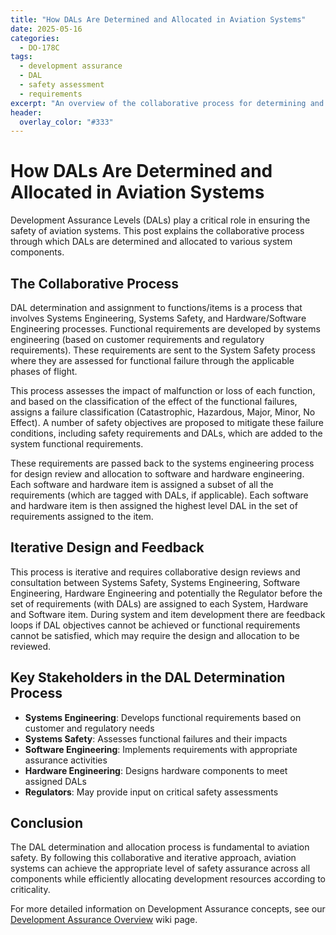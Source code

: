 ```yaml
---
title: "How DALs Are Determined and Allocated in Aviation Systems"
date: 2025-05-16
categories:
  - DO-178C
tags:
  - development assurance
  - DAL
  - safety assessment
  - requirements
excerpt: "An overview of the collaborative process for determining and allocating Development Assurance Levels (DALs) across systems, hardware, and software components"
header:
  overlay_color: "#333"
---
```


# How DALs Are Determined and Allocated in Aviation Systems

Development Assurance Levels (DALs) play a critical role in ensuring the safety of aviation systems. This post explains the collaborative process through which DALs are determined and allocated to various system components.

## The Collaborative Process

DAL determination and assignment to functions/items is a process that involves Systems Engineering, Systems Safety, and Hardware/Software Engineering processes. Functional requirements are developed by systems engineering (based on customer requirements and regulatory requirements). These requirements are sent to the System Safety process where they are assessed for functional failure through the applicable phases of flight.

This process assesses the impact of malfunction or loss of each function, and based on the classification of the effect of the functional failures, assigns a failure classification (Catastrophic, Hazardous, Major, Minor, No Effect). A number of safety objectives are proposed to mitigate these failure conditions, including safety requirements and DALs, which are added to the system functional requirements.

These requirements are passed back to the systems engineering process for design review and allocation to software and hardware engineering. Each software and hardware item is assigned a subset of all the requirements (which are tagged with DALs, if applicable). Each software and hardware item is then assigned the highest level DAL in the set of requirements assigned to the item.

## Iterative Design and Feedback

This process is iterative and requires collaborative design reviews and consultation between Systems Safety, Systems Engineering, Software Engineering, Hardware Engineering and potentially the Regulator before the set of requirements (with DALs) are assigned to each System, Hardware and Software item. During system and item development there are feedback loops if DAL objectives cannot be achieved or functional requirements cannot be satisfied, which may require the design and allocation to be reviewed.

## Key Stakeholders in the DAL Determination Process

- **Systems Engineering**: Develops functional requirements based on customer and regulatory needs
- **Systems Safety**: Assesses functional failures and their impacts
- **Software Engineering**: Implements requirements with appropriate assurance activities
- **Hardware Engineering**: Designs hardware components to meet assigned DALs
- **Regulators**: May provide input on critical safety assessments

## Conclusion

The DAL determination and allocation process is fundamental to aviation safety. By following this collaborative and iterative approach, aviation systems can achieve the appropriate level of safety assurance across all components while efficiently allocating development resources according to criticality.

For more detailed information on Development Assurance concepts, see our [Development Assurance Overview](/wiki/Development-assurance-overview/) wiki page.